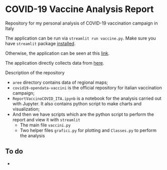 # COVID-19 Vaccine Analysis Report
Repository for my personal analysis of COVID-19 vaccination campaign in Italy

The application can be run via `streamlit run vaccine.py`. Make sure you have `streamlit` package [installed](https://streamlit.io/#install).

Otherwise, the application can be seen at this [link](https://share.streamlit.io/alessandrodemela/mycovid19vaccineanalysis/main/vaccine.py).

The application directly collects data from [here](https://github.com/italia/covid19-opendata-vaccini).

Description of the repository
* `aree` directory contains data of regional maps;
* `covid19-opendata-vaccini` is the official repository for italian vaccination campaign;
* `ReportVaccinoCOVID_ITA.ipynb` is a notebook for the analysis carried out with Jupyter. It also contains python script to make charts and visualization;
* And then we have scripts which are the python script to perform the report and view it with `streamlit`
  * The main file `vaccini.py`
  * Two helper files `grafici.py` for plotting and `Classes.py` to perform the analysis


## To do
* 
